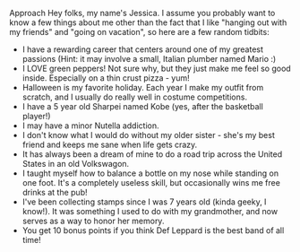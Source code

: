 Approach Hey folks, my name's Jessica. I assume you probably want to know a few things about me other than the fact that I like "hanging out with my friends" and "going on vacation", so here are a few random tidbits:

- I have a rewarding career that centers around one of my greatest passions (Hint: it may involve a small, Italian plumber named Mario :) 
- I LOVE green peppers! Not sure why, but they just make me feel so good inside. Especially on a thin crust pizza - yum! 
- Halloween is my favorite holiday. Each year I make my outfit from scratch, and I usually do really well in costume competitions.
- I have a 5 year old Sharpei named Kobe (yes, after the basketball player!) 
- I may have a minor Nutella addiction.
- I don't know what I would do without my older sister - she's my best friend and keeps me sane when life gets crazy.
- It has always been a dream of mine to do a road trip across the United States in an old Volkswagon. 
- I taught myself how to balance a bottle on my nose while standing on one foot. It's a completely useless skill, but occasionally wins me free drinks at the pub!
- I've been collecting stamps since I was 7 years old (kinda geeky, I know!). It was something I used to do with my grandmother, and now serves as a way to honor her memory.
- You get 10 bonus points if you think Def Leppard is the best band of all time! 
